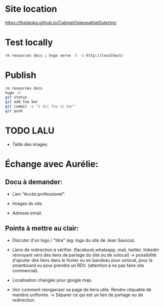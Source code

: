 # Site location

https://thelaluka.github.io/CabinetOsteopathieDutertre/


# Test locally

```bash
rm resources docs ; hugo serve -D -b http://localhost/
```


# Publish

```bash
rm resources docs
hugo -D
git status
git add foo bar
git commit -m "I dit foo in bar"
git push
```

# TODO LALU

- Taille des images

# Échange avec Aurélie:

## Docu à demander:

- Lien "Accès professionel".

- Images du site. 

- Adresse email.

## Points à mettre au clair:

- Discuter d'un logo / "titre" (eg: logo du site de Jean Savoca).

- Liens de redirection à vérifier.
  (facebook,whatsapp, mail, twitter, linkedin renvoyant vers des liens de partage du site ou de solocal)
 -> possibilité d'ajouter des liens dans le footer ou en bandeau pour solocal, pour la smartboard ou pour prendre un RDV. (attention à ne pas faire site commercial).

- Localisation changée pour google map.

- Voir comment réorganiser sa page de liens utile. Rendre cliquable de manière uniforme.
 -> Séparer ce qui est un lien de partage ou de redirection.

